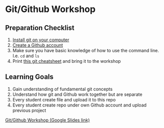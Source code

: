 # Git/Github Workshop

## Preparation Checklist

1. [Install git on your computer](https://git-scm.com/book/en/v2/Getting-Started-Installing-Git)
2. [Create a Github account](https://github.com/join)
3. Make sure you have basic knowledge of how to use the command line. I.e. `cd` and `ls`
4. Print [this git cheatsheet](https://training.github.com/kit/downloads/github-git-cheat-sheet.pdf) and bring it to the workshop

## Learning Goals

1. Gain understanding of fundamental git concepts
2. Understand how git and Github work together but are separate
3. Every student create file and upload it to this repo
4. Every student create repo under own Github account and upload previous project

[Git/Github Workshop (Google Slides link)](https://docs.google.com/a/spindance.com/presentation/d/1MMBOC70Sa6JNcObV3mdRUFwNkalmaBeqPXFJt1276PQ/pub?start=false&loop=false&delayms=3000)
